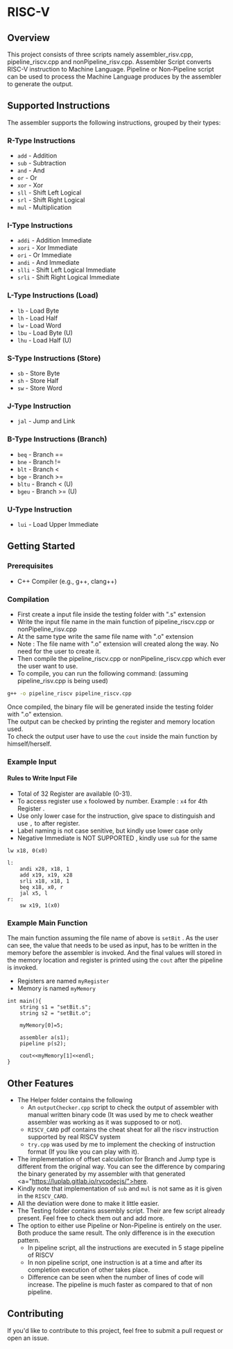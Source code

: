# RISC-V

## Overview

This project consists of three scripts namely assembler_risv.cpp, pipeline_riscv.cpp and nonPipeline_risv.cpp. Assembler Script converts RISC-V instruction to Machine Language. Pipeline or Non-Pipeline script can be used to process the Machine Language produces by the assembler to generate the output. 

## Supported Instructions

The assembler supports the following instructions, grouped by their types:

### R-Type Instructions
- `add` - Addition
- `sub` - Subtraction
- `and` - And
- `or`  - Or
- `xor` - Xor
- `sll` - Shift Left Logical
- `srl` - Shift Right Logical
- `mul` - Multiplication

### I-Type Instructions
- `addi` - Addition Immediate
- `xori` - Xor Immediate
- `ori`  - Or Immediate
- `andi` - And Immediate
- `slli` - Shift Left Logical Immediate
- `srli` - Shift Right Logical Immediate

### L-Type Instructions (Load)
- `lb`  - Load Byte
- `lh`  - Load Half
- `lw`  - Load Word
- `lbu` - Load Byte (U)
- `lhu` - Load Half (U)

### S-Type Instructions (Store)
- `sb` - Store Byte
- `sh` - Store Half
- `sw` - Store Word 

### J-Type Instruction
- `jal` - Jump and Link

### B-Type Instructions (Branch)
- `beq`  - Branch ==
- `bne`  - Branch !=
- `blt`  - Branch <
- `bge`  - Branch >=
- `bltu` - Branch < (U)
- `bgeu` - Branch >= (U)

### U-Type Instruction
- `lui` - Load Upper Immediate

## Getting Started

### Prerequisites
- C++ Compiler (e.g., g++, clang++)

### Compilation
- First create a input file inside the testing folder with ".s" extension
- Write the input file name in the main function of pipeline_riscv.cpp or nonPipeline_risv.cpp
- At the same type write the same file name with ".o" extension
- Note : The file name with ".o" extension will created along the way. No need for the user to create it.
- Then compile the pipeline_riscv.cpp or nonPipeline_riscv.cpp which ever the user want to use.
- To compile, you can run the following command: (assuming pipeline_risv.cpp is being used)

```bash
g++ -o pipeline_riscv pipeline_riscv.cpp
```

Once compiled, the binary file will be generated inside the testing folder with ".o" extension. <br>
The output can be checked by printing the register and memory location used. <br>
To check the output user have to use the `cout` inside the main function by himself/herself. <br> 

### Example Input

#### Rules to Write Input File
- Total of 32 Register are available (0-31).
- To access register use `x` foolowed by number. Example : `x4` for 4th Register  .
- Use only lower case for the instruction, give space to distinguish and use `,` to after register. 
- Label naming is not case senitive, but kindly use lower case only
- Negative Immediate is NOT SUPPORTED , kindly use `sub` for the same

```assembly
lw x18, 0(x0)

l:
    andi x28, x18, 1
    add x19, x19, x28
    srli x18, x18, 1
    beq x18, x0, r
    jal x5, l
r:
    sw x19, 1(x0)
```

### Example Main Function

The main function assuming the file name of above is `setBit` . As the user can see, the value that needs to be used as input, has to be written in the memory before the assembler is invoked. And the final values will stored in the memory location and register is printed using the `cout` after the pipeline is invoked.<br>
- Registers are named `myRegister`
- Memory is named `myMemory` <br>
```main
int main(){
    string s1 = "setBit.s";
    string s2 = "setBit.o";

    myMemory[0]=5;

    assembler a(s1);
    pipeline p(s2);

    cout<<myMemory[1]<<endl;
}
```
## Other Features
- The Helper folder contains the following
    - An `outputChecker.cpp` script to check the output of assembler with manual written binary code (It was used by me to check weather assembler was working as it was supposed to or not).
    - `RISCV_CARD` pdf contains the cheat sheat for all the riscv instruction supported by real RISCV system
    - `try.cpp` was used by me to implement the checking of instruction format (If you like you can play with it).  
- The implementation of offset calculation for Branch and Jump type is different from the original way. You can see the difference by comparing the binary generated by my assembler with that generated <a="https://luplab.gitlab.io/rvcodecjs/">here. 
- Kindly note that implementation of `sub` and `mul` is not same as it is given in the `RISCV_CARD`. 
- All the deviation were done to make it little easier.    
- The Testing folder contains assembly script. Their are few script already present. Feel free to check them out and add more.
- The option to either use Pipeline or Non-Pipeline is entirely on the user. Both produce the same result. The only difference is in the execution pattern. 
    - In pipeline script, all the instructions are executed in 5 stage pipeline of RISCV
    - In non pipeline script, one instruction is at a time and after its completion execution of other takes place.
    - Difference can be seen when the number of lines of code will increase. The pipeline is much faster as compared to that of non pipeline. 

## Contributing

If you'd like to contribute to this project, feel free to submit a pull request or open an issue.
